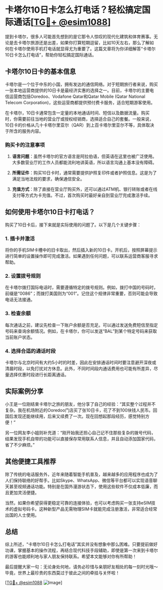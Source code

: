 # 卡塔尔10日卡怎么打电话？轻松搞定国际通话[[TG💪+ @esim1088](https://t.me/s/esim1088)]

提到卡塔尔，很多人可能首先想到的是它那令人惊叹的现代化建筑和体育赛事。无论是去卡塔尔旅游还是出差，如果你打算短期逗留，比如10天左右，那么了解如何在卡塔尔使用手机打电话就显得尤为重要了。这篇文章将为你详细解答“卡塔尔10日卡怎么打电话”，帮助你轻松搞定国际通话。

## 卡塔尔10日卡的基本信息

卡塔尔是一个位于中东的小国，拥有发达的通信网络。对于短期旅行者来说，购买一张本地运营商提供的10日卡是最经济实惠的选择之一。目前，卡塔尔的主要电信运营商包括Ooredoo、Vodafone Qatar和Qatar Mobile (Qatar National Telecom Corporation)，这些运营商都提供预付费卡服务，适合短期游客使用。

在卡塔尔，10日卡通常包含一定量的本地通话时间、短信以及数据流量。购买时，你需要前往当地的营业厅或授权经销商，选择适合自己的套餐。一般来说，10日卡的价格从几十卡塔尔里亚尔（QAR）到上百卡塔尔里亚尔不等，具体取决于所含的服务内容。

### 购买卡的注意事项

1. **语言问题**：虽然卡塔尔的官方语言是阿拉伯语，但英语在这里也被广泛使用。大多数营业厅的工作人员都能流利地讲英语，所以语言沟通上基本没有障碍。
   
2. **所需证件**：购买10日卡时，通常需要提供护照复印件或者护照信息。这是为了满足当地法规的要求，确保通信安全。

3. **充值方式**：除了直接在营业厅购买外，还可以通过ATM机、银行转账或者在线支付等方式为卡充值。不过，首次购买时最好亲自到营业厅完成激活手续。

## 如何使用卡塔尔10日卡打电话？

购买了10日卡后，接下来就是实际使用的问题了。以下是几个关键步骤：

### 1. 插卡并激活

将你的手机SIM卡槽中的旧卡取出，然后插入新的10日卡。开机后，按照屏幕提示进行简单的设置操作即可完成激活。如果遇到任何问题，可以联系运营商客服寻求帮助。

### 2. 设置拨号规则

在卡塔尔拨打国际电话时，需要遵循特定的拨号规则。例如，拨打中国的号码时，前缀是“0086”；而拨打美国则为“001”。记住这个规律非常重要，否则可能会导致电话无法接通。

### 3. 检查余额

每次通话之前，建议先检查一下账户余额是否充足。可以通过发送免费短信至指定号码来查询余额情况。例如，在卡塔尔，你可以发送“BAL”到某个特定号码来获取当前账户状态。

### 4. 选择合适的通话时段

卡塔尔与北京时间有大约5小时的时差，因此在安排通话时间时要注意避开深夜或清晨时段，以免打扰对方休息。此外，不同时间段内通话费用也可能有所差异，尽量选择优惠时段进行长距离通话。

## 实际案例分享

小王是一位刚结束卡塔尔之旅的朋友，他分享了自己的经验：“其实整个过程并不复杂。我在机场附近的Ooredoo门店买了张10日卡，花了不到100块钱人民币。回国后发现还能继续用，后来又续费了一次。现在回想起那段经历，感觉特别方便！”

另一位网友李小姐则补充道：“刚开始我还担心自己记不住那些复杂的拨号代码，结果发现手机自带的功能可以直接保存常用联系人信息，并且自动添加国家代码，省了不少麻烦。”

## 其他便捷工具推荐

除了传统的电话服务外，近年来随着智能手机普及，越来越多的应用程序也成为了人们保持联络的好帮手。比如Skype、WhatsApp、微信等平台都可以实现语音聊天甚至视频通话功能。特别是在国外漫游状态下，使用这些软件不仅成本低廉，而且更加灵活便捷。

当然，如果你希望获得更稳定可靠的连接体验，也可以考虑购买一张支持eSIM技术的虚拟号码卡。这种新型产品无需物理SIM卡就能完成注册激活，非常适合经常出国的人士使用。

## 总结

综上所述，“卡塔尔10日卡怎么打电话”其实并没有想象中那么困难。只要提前做好功课，掌握基本的操作流程，再结合现代科技手段辅助，即使是第一次来到卡塔尔的游客也能顺利地与家人朋友保持联系。希望本文能够对你有所帮助！

最后提醒大家一句：无论身处何地，请务必珍惜与亲朋好友相处的每一刻时光哦～毕竟，世界上最珍贵的东西莫过于彼此之间的牵挂与关怀啦！

[[TG💪+ @esim1088](https://t.me/s/esim1088) ![Image](https://i.postimg.cc/4NQfJmqS/Snipaste-2025-05-13-00-14-12.png)]